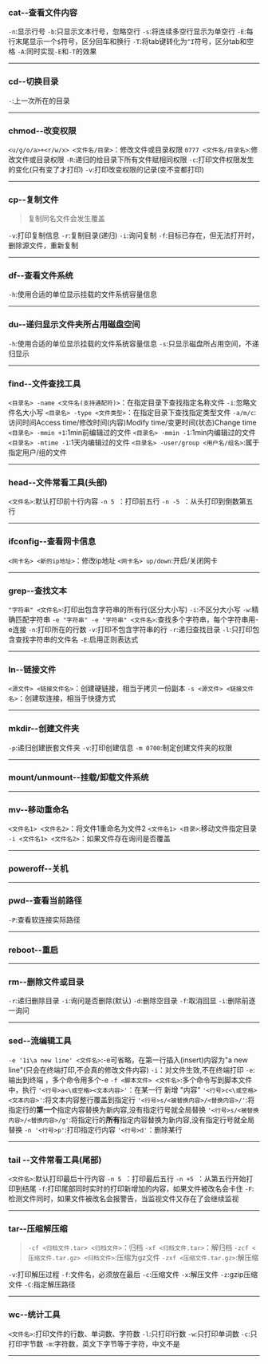 ### cat--查看文件内容
`-n`:显示行号
`-b`:只显示文本行号，忽略空行
`-s`:将连续多空行显示为单空行
`-E`:每行末尾显示一个`$`符号，区分回车和换行
`-T`:将tab键转化为`^I`符号，区分tab和空格
`-A`:同时实现`-E`和`-T`的效果

---
### cd--切换目录
`-`:上一次所在的目录

---
### chmod--改变权限
`<u/g/o/a>+<r/w/x> <文件名/目录>`：修改文件或目录权限
`0777 <文件名/目录名>`:修改文件或目录权限
`-R`:递归的给目录下所有文件赋相同权限
`-c`:打印文件权限发生的变化(只有变了才打印)
`-v`:打印改变权限的记录(变不变都打印)

---
### cp--复制文件
>复制同名文件会发生覆盖

`-v`:打印复制信息
`-r`:复制目录(递归)
`-i`:询问复制
`-f`:目标已存在，但无法打开时，删除源文件，重新复制

---
### df--查看文件系统
`-h`:使用合适的单位显示挂载的文件系统容量信息

---
### du--递归显示文件夹所占用磁盘空间
`-h`:使用合适的单位显示挂载的文件系统容量信息
`-s`:只显示磁盘所占用空间，不递归显示

---
### find--文件查找工具
`<目录名> -name <文件名(支持通配符)>`：在指定目录下查找指定名称文件
`-i`:忽略文件名大小写
`<目录名> -type <文件类型>`：在指定目录下查找指定类型文件
`-a/m/c`:访问时间Access time/修改时间(内容)Modify time/变更时间(状态)Change time
`<目录名> -mmin +1`:1min前编辑过的文件
`<目录名> -mmin -1`:1min内编辑过的文件
`<目录名> -mtime -1`:1天内编辑过的文件
`<目录名> -user/group <用户名/组名>`:属于指定用户/组的文件

---
### head--文件常看工具(头部)
`<文件名>`:默认打印前十行内容
`-n 5 `：打印前五行
`-n -5 `：从头打印到倒数第五行

---
### ifconfig--查看网卡信息
`<网卡名> <新的ip地址>`：修改ip地址
`<网卡名> up/down`:开启/关闭网卡

---
### grep--查找文本
`"字符串" <文件名>`:打印出包含字符串的所有行(区分大小写)
`-i`:不区分大小写
`-w`:精确匹配字符串
`-e "字符串" -e "字符串" <文件名>`:查找多个字符串，每个字符串用-e连接
`-n`:打印所在的行数
`-v`:打印不包含字符串的行
`-r`:递归查找目录
`-l`:只打印包含查找字符串的文件名
`-E`:启用正则表达式

---
### ln--链接文件
`<源文件> <链接文件名>`：创建硬链接，相当于拷贝一份副本
`-s <源文件> <链接文件名>`：创建软连接，相当于快捷方式

---
### mkdir--创建文件夹
`-p`:递归创建嵌套文件夹
`-v`:打印创建信息
`-m 0700`:制定创建文件夹的权限

---
### mount/unmount--挂载/卸载文件系统

---
### mv--移动重命名
`<文件名1> <文件名2>`：将文件1重命名为文件2
`<文件名1> <目录>`:移动文件指定目录
`-i <文件名1> <文件名2>`：如果文件存在询问是否覆盖

---
### poweroff--关机

---
### pwd--查看当前路径
`-P`:查看软连接实际路径

---
### reboot--重启

---
### rm--删除文件或目录
`-r`:递归删除目录
`-i`:询问是否删除(默认)
`-d`:删除空目录
`-f`:取消回显
`-i`:删除前逐一询问

---
### sed--流编辑工具
`-e '1i\a new line' <文件名>`:-e可省略，在第一行插入(insert)内容为"a new line"(只会在终端打印,不会真的修改文件内容)
`-i`：对文件生效,不在终端打印
`-e`:输出到终端 ，多个命令用多个-e
`-f <脚本文件> <文件名>`:多个命令写到脚本文件中，执行
`'<行号>a<\或空格><文本内容>'`：在某一行    新增     "内容"
`'<行号>c<\或空格><文本内容>'`:将文本内容整行覆盖到指定行
`'<行号>s/<被替换内容>/<替换内容>/'`:将指定行的**第一个**指定内容替换为新内容,没有指定行号就全局替换
`'<行号>s/<被替换内容>/<替换内容>/g'`:将指定行的**所有**指定内容替换为新内容,没有指定行号就全局替换
`-n '<行号>p'`:打印指定行内容
`'<行号>d'`：删除某行

---
### tail --文件常看工具(尾部)
`<文件名>`:默认打印最后十行内容
`-n 5 `：打印最后五行
`-n +5 `：从第五行开始打印到结尾
`-f`:打印尾部同时实时的打印新增加的内容，如果文件被改名会卡住
`-F`:检测文件同时，如果文件被改名会报警告，当监视文件又存在了会继续监视

---
### tar--压缩解压缩
>`-cf <归档文件.tar> <归档文件>`：归档
  `-xf <归档文件.tar>`：解归档
  `-zcf <压缩文件.tar.gz> <归档文件>`:压缩为gz文件
  `-zxf <压缩文件.tar.gz>`:解压缩

`-v`:打印解压过程
`-f`:文件名，必须放在最后
`-c`:压缩文件
`-x`:解压文件
`-z`:gzip压缩文件
`-C`:指定解压路径

---
### wc--统计工具
`<文件名>`:打印文件的行数、单词数、字符数
`-l`:只打印行数
`-w`:只打印单词数
`-c`:只打印字节数
`-m`:字符数，英文下字节等于字符，中文不是

---
